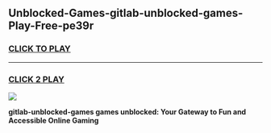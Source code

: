 
## Unblocked-Games-gitlab-unblocked-games-Play-Free-pe39r
<h3>
<a href="https://premium76.site?title=gitlab-unblocked-games&ref=17A">CLICK TO PLAY</a></h3>
<hr>

<h3>
<a href="https://premium76.site?title=gitlab-unblocked-games&ref=17A">CLICK 2 PLAY</a>
  
</h3>

<a href="https://premium76.site?title=gitlab-unblocked-games&ref=17A"><img src="https://clearcache.store/games.png"></a>


**gitlab-unblocked-games games unblocked: Your Gateway to Fun and Accessible Online Gaming**
